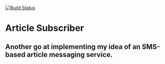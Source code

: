 [![Build Status](http://34.212.250.218:8080/buildStatus/icon?job=ArticleSubscriber%20API)](http://34.212.250.218:8080/job/ArticleSubscriber%20API/)

# Article Subscriber

## Another go at implementing my idea of an SMS-based article messaging service.